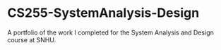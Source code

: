 # CS255-SystemAnalysis-Design
A portfolio of the work I completed for the System Analysis and Design course at SNHU.

